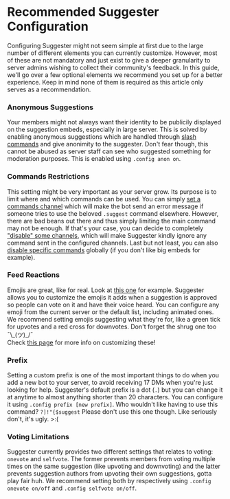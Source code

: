# Recommended Suggester Configuration
Configuring Suggester might not seem simple at first due to the large number of different elements you can currently customize. However, most of these are not mandatory and just exist to give a deeper granularity to server admins wishing to collect their community's feedback. In this guide, we'll go over a few optional elements we recommend you set up for a better experience. Keep in mind none of them is required as this article only serves as a recommendation.

### Anonymous Suggestions
Your members might not always want their identity to be publicily displayed on the suggestion embeds, especially in large server. This is solved by enabling anonymous suggestions which are handled through [slash commands](https://discord.dev/docs/interactions/slash-commands) and give anonimity to the suggester. Don't fear though, this cannot be abused as server staff can see who suggested something for moderation purposes. This is enabled using `.config anon on`.

### Commands Restrictions
This setting might be very important as your server grow. Its purpose is to limit where and which commands can be used. You can simply [set a commands channel](config/commands) which will make the bot send an error message if someone tries to use the beloved `.suggest` command elsewhere. However, there are bad beans out there and thus simply limiting the main command may not be enough. If that's your case, you can decide to completely ["disable" some channels](config/disabledchannels), which will make Suggester kindly ignore any command sent in the configured channels. Last but not least, you can also [disable specific commands](config/disabledcommands) globally (if you don't like big embeds for example).

### Feed Reactions
Emojis are great, like for real. Look at [this one](https://cdn.discordapp.com/emojis/830143648679067740.png) for example. Suggester allows you to customize the emojis it adds when a suggestion is approved so people can vote on it and have their voice heard. You can configure any emoji from the current server or the default list, including animated ones. We recommend setting emojis suggesting what they're for, like a green tick for upvotes and a red cross for downvotes. Don't forget the shrug one too ¯\\\_(ツ)\_/¯ \
Check [this page](config/emojis) for more info on customizing these!

### Prefix
Setting a custom prefix is one of the most important things to do when you add a new bot to your server, to avoid receiving 17 DMs when you're just looking for help. Suggester's default prefix is a dot (`.`) but you can change it at anytime to almost anything shorter than 20 characters. You can configure it using `.config prefix [new prefix]`. Who wouldn't like having to use this command? `?]!"{$suggest` 
Please don't use this one though. Like seriously don't, it's ugly. >:(

### Voting Limitations
Suggester currently provides two different settings that relates to voting: `onevote` and `selfvote`. The former prevents members from voting multiple times on the same suggestion (like upvoting and downvoting) and the latter prevents suggestion authors from upvoting their own suggestions, gotta play fair huh. We recommend setting both by respectively using `.config onevote on/off` and `.config selfvote on/off`.

